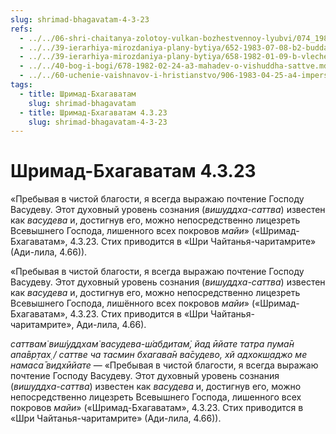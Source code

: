 ```yaml
---
slug: shrimad-bhagavatam-4-3-23
refs:
  - ../../06-shri-chaitanya-zolotoy-vulkan-bozhestvennoy-lyubvi/074_1983-01-15_sridharmj_sanyasa_mahaprabhu_part2.md
  - ../../39-ierarhiya-mirozdaniya-plany-bytiya/652-1983-07-08-b2-budda-shankara-ramanudzha-i-shri-chajtanya-ob-izmereniyah-duhovnogo-bytiya.md
  - ../../39-ierarhiya-mirozdaniya-plany-bytiya/658-1982-01-09-b-vlechenie-sut-vsego-bytiya.md
  - ../../40-bog-i-bogi/678-1982-02-24-a3-mahadev-o-vishuddha-sattve.md
  - ../../60-uchenie-vaishnavov-i-hristianstvo/906-1983-04-25-a4-impersonalizm-i-lichnostnaya-kontseptsiya-boga-v-hristianstve.md
tags:
  - title: Шримад-Бхагаватам
    slug: shrimad-bhagavatam
  - title: Шримад-Бхагаватам 4.3.23
    slug: shrimad-bhagavatam-4-3-23
---
```


# Шримад-Бхагаватам 4.3.23

«Пребывая в чистой благости, я всегда выражаю почтение Господу Васудеву. Этот духовный уровень сознания (*вишуддха-саттва*) известен как *васудева* и, достигнув его, можно непосредственно лицезреть Всевышнего Господа, лишенного всех покровов *майи*» («Шримад-Бхагаватам», 4.3.23. Стих приводится в «Шри Чайтанья-чаритамрите» (Ади-лила, 4.66)).


«Пребывая в чистой благости, я всегда выражаю почтение Господу Васудеву. Этот духовный уровень сознания (*вишуддха-саттва*) известен как *васудева* и, достигнув его, можно непосредственно лицезреть Всевышнего Господа, лишённого всех покровов *майи*» («Шримад-Бхагаватам», 4.3.23. Стих приводится в «Шри Чайтанья-чаритамрите», Ади-лила, 4.66).


*саттвам̇ виш́уддхам̇ васудева-ш́абдитам̇, йад ӣйате татра пума̄н апа̄вр̣тах̣ / саттве ча тасмин бхагава̄н ва̄судево, хй адхокш̣аджо ме намаса̄ видхӣйате* — «Пребывая в чистой благости, я всегда выражаю почтение Господу Васудеву. Этот духовный уровень сознания (*вишуддха-саттва*) известен как *васудева* и, достигнув его, можно непосредственно лицезреть Всевышнего Господа, лишенного всех покровов *майи*» («Шримад-Бхагаватам», 4.3.23. Стих приводится в «Шри Чайтанья-чаритамрите» (Ади-лила, 4.66)).

